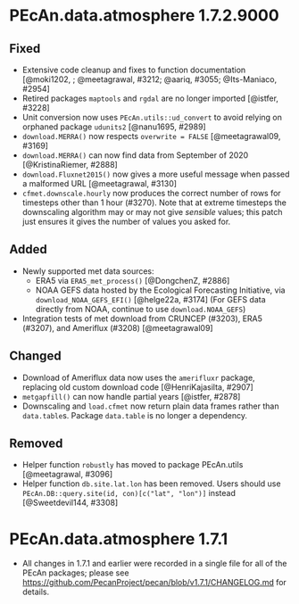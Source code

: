 # PEcAn.data.atmosphere 1.7.2.9000

## Fixed

* Extensive code cleanup and fixes to function documentation [@moki1202, ; @meetagrawal, #3212; @aariq, #3055; @Its-Maniaco, #2954]
* Retired packages `maptools` and `rgdal` are no longer imported [@istfer, #3228]
* Unit conversion now uses `PEcAn.utils::ud_convert` to avoid relying on orphaned package `udunits2` [@nanu1695, #2989]
* `download.MERRA()` now respects `overwrite = FALSE` [@meetagrawal09, #3169]
* `download.MERRA()` can now find data from September of 2020 [@KristinaRiemer, #2888]
* `download.Fluxnet2015()` now gives a more useful message when passed a malformed URL [@meetagrawal, #3130]
* `cfmet.downscale.hourly` now produces the correct number of rows for timesteps other than 1 hour (#3270). Note that at extreme timesteps the downscaling algorithm may or may not give _sensible_ values; this patch just ensures it gives the number of values you asked for.

## Added

* Newly supported met data sources:
	- ERA5 via `ERA5_met_process()` [@DongchenZ, #2886]
	- NOAA GEFS data hosted by the Ecological Forecasting Initiative, via `download_NOAA_GEFS_EFI()` [@helge22a, #3174] (For GEFS data directly from NOAA, continue to use `download.NOAA_GEFS`)
* Integration tests of met download from CRUNCEP (#3203), ERA5 (#3207), and Ameriflux (#3208) [@meetagrawal09]

## Changed

* Download of Ameriflux data now uses the `amerifluxr` package, replacing old custom download code [@HenriKajasilta, #2907]
* `metgapfill()` can now handle partial years [@istfer, #2878]
* Downscaling and `load.cfmet` now return plain data frames rather than `data.table`s. Package `data.table` is no longer a dependency.

## Removed

*  Helper function `robustly` has moved to package PEcAn.utils [@meetagrawal, #3096]
*  Helper function `db.site.lat.lon` has been removed. Users should use `PEcAn.DB::query.site(id, con)[c("lat", "lon")]` instead [@Sweetdevil144, #3308]


# PEcAn.data.atmosphere 1.7.1

* All changes in 1.7.1 and earlier were recorded in a single file for all of the PEcAn packages; please see
https://github.com/PecanProject/pecan/blob/v1.7.1/CHANGELOG.md for details.
